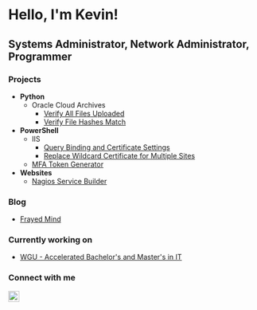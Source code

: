 <h1>Hello, I'm Kevin! <br/></h1>

<h2>Systems Administrator, Network Administrator, Programmer</h2>


<h3>Projects</h3>

- <b>Python</b>
  - Oracle Cloud Archives
    - [Verify All Files Uploaded]()
    - [Verify File Hashes Match]()
- <b>PowerShell</b>
  - IIS
    - [Query Binding and Certificate Settings]()
    - [Replace Wildcard Certificate for Multiple Sites]()
  - [MFA Token Generator]()
- <b>Websites</b>
  - [Nagios Service Builder]()


<h3>Blog</h3>

- [Frayed Mind](http://www.frayedmind.com)

<h3>Currently working on</h3>

- [WGU - Accelerated Bachelor's and Master's in IT]()


<h3>Connect with me</h3>

[<img align="left" alt="Kevin Herr | LinkedIn" width="22px" src="https://cdn.jsdelivr.net/npm/simple-icons@v3/icons/linkedin.svg" />][linkedin]

[linkedin]: https://linkedin.com/in/kevin-herr-83293611/

<!--
- 🔭 I’m currently working on ...
- 🌱 I’m currently learning ...
- 👯 I’m looking to collaborate on ...
- 🤔 I’m looking for help with ...
- 💬 Ask me about ...
- 📫 How to reach me: ...
- 😄 Pronouns: ...
- ⚡ Fun fact: ...
-->

